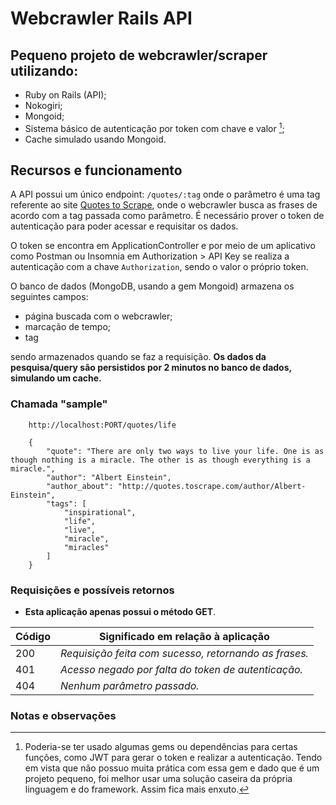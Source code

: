# Webcrawler Rails API

## Pequeno projeto de webcrawler/scraper utilizando:
- Ruby on Rails (API);
- Nokogiri;
- Mongoid;
- Sistema básico de autenticação por token com chave e valor [^1];
- Cache simulado usando Mongoid.

## Recursos e funcionamento

A API possui um único endpoint: ```/quotes/:tag``` onde o parâmetro é uma tag referente ao site [Quotes to Scrape](http://quotes.toscrape.com), onde o webcrawler busca as frases de acordo com a tag passada como parâmetro. É necessário prover o token de autenticação para poder acessar e requisitar os dados.

O token se encontra em ApplicationController e por meio de um aplicativo como Postman ou Insomnia em Authorization > API Key se realiza a autenticação com a chave ```Authorization```, sendo o valor o próprio token.

O banco de dados (MongoDB, usando a gem Mongoid) armazena os seguintes campos:

- página buscada com o webcrawler;
- marcação de tempo; 
- tag 

sendo armazenados quando se faz a requisição. **Os dados da pesquisa/query são persistidos por 2 minutos no banco de dados, simulando um cache.**

### Chamada "sample"

```
    http://localhost:PORT/quotes/life

    {
        "quote": "There are only two ways to live your life. One is as though nothing is a miracle. The other is as though everything is a miracle.",
        "author": "Albert Einstein",
        "author_about": "http://quotes.toscrape.com/author/Albert-Einstein",
        "tags": [
            "inspirational",
            "life",
            "live",
            "miracle",
            "miracles"
        ]
    }
```
### Requisições e possíveis retornos

- **Esta aplicação apenas possui o método GET**.

|Código|Significado em relação à aplicação|
|-|-|
|200|_Requisição feita com sucesso, retornando as frases._|
|401|_Acesso negado por falta do token de autenticação._|
|404|_Nenhum parâmetro passado._|

### Notas e observações

[^1]: Poderia-se ter usado algumas gems ou dependências para certas funções, como JWT para gerar o token e realizar a autenticação. Tendo em vista que não possuo muita prática com essa gem e dado que é um projeto pequeno, foi melhor usar uma solução caseira da própria linguagem e do framework. Assim fica mais enxuto.